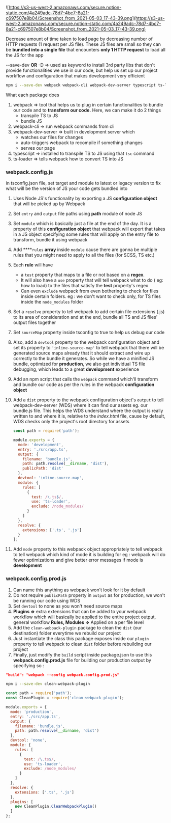 
![https://s3-us-west-2.amazonaws.com/secure.notion-static.com/4a249adc-78d7-4bc7-8a21-c697507e8b04/Screenshot_from_2021-05-03_17-43-39.png](https://s3-us-west-2.amazonaws.com/secure.notion-static.com/4a249adc-78d7-4bc7-8a21-c697507e8b04/Screenshot_from_2021-05-03_17-43-39.png)

Decrease amount of time taken to load page by decreasing number of HTTP requests (1 request per JS file).
These JS files are small so they can be **bundled into a single file** that encounters **only 1 HTTP request** to load all the JS for the app 

--save-dev **OR** -D ⇒ used as keyword to install 3rd party libs that don't provide functionalities we use in our code, but help us set up our project workflow and configuration that makes development very efficient

```bash
npm i --save-dev webpack webpack-cli webpack-dev-server typescript ts-loader
```

What each package does 

1. webpack ⇒ tool that helps us to plug in certain functionalities to bundle our code and to **transform our code.** Here, we can make it do 2 things
    - transpile TS to JS
    - bundle JS
2. webpack-cli ⇒ run webpack commands from cli
3. webpack-dev-server ⇒ built in development server which 
    - watches our files for changes
    - auto-triggers webpack to recompile if something changes
    - serves our page
4. typescript ⇒ installed to transpile TS to JS using that `tsc` command 
5. ts-loader ⇒ tells webpack how to convert TS into JS

### webpack.config.js

in tsconfig.json file, set target and module to latest or legacy version to fix what will be the version of JS your code gets bundled into 

1. Uses Node JS's functionality by exporting a JS **configuration object** that will be picked up by Webpack
2. Set `entry` and `output` file paths using **path** module of node JS
3. Set `module` which is basically just a file at the end of the day. It is a property of this **configuration object** that webpack will export that takes in a JS object specifying some rules that will apply on the entry file to transform, bundle it using webpack
4. Add ****`rules` **array** inside `module` cause there are gonna be multiple rules that you might need to apply to all the files (for SCSS, TS etc.)
5. Each **rule** will have 
    - a `test` property that maps to a file or not based on a **regex**.
    - It will also have a `use` property that will tell webpack what to do ( eg: how to load) to the files that satisfy the **test** property's regex
    - Can even `exclude` webpack from even bothering to check for files inside certain folders. eg : we don't want to check only, for TS files inside the `node_modules` folder
6. Set a `resolve` property to tell webpack to add certain file extensions (.js) to its area of consideration and at the end, bundle all TS and JS files' output files together
7. Set  `sourceMap` property inside tsconfig to true to help us debug our code
8. Also, add a `devtool` property to the webpack configuration object and set its property to `'inline-source-map'` to tell webpack that there will be generated source maps already that it should extract and wire up correctly to the bundle it generates.
So while we have a minified JS bundle, optimized for **production**, we also get individual TS file debugging, which leads to a great **development** experience
9. Add an npm script that calls the `webpack` command which'll transform and bundle our code as per the rules in the webpack **configuration object**
10. Add a `dist` property to the webpack configuration object's `output` to tell webpack-dev-server (WDS) where it can find our assets eg. our bundle.js file.
This helps the WDS understand where the output is really written to and where it is, relative to the *index.html* file, cause by default, WDS checks only the project's root directory for assets

    ```jsx
    const path = require('path');

    module.exports = {
      mode: 'development',
      entry: './src/app.ts',
      output: {
        filename: 'bundle.js',
        path: path.resolve(__dirname, 'dist'),
        publicPath: 'dist'
      },
      devtool: 'inline-source-map',
      module: {
        rules: [
          {
            test: /\.ts$/,
            use: 'ts-loader',
            exclude: /node_modules/
          }
        ]
      },
      resolve: {
        extensions: ['.ts', '.js']
      }
    };
    ```

11. Add `mode` property to this webpack object appropriately to tell webpack to tell webpack which kind of mode it is building for
eg : webpack will do fewer optimizations and give better error messages if mode is **development**

### webpack.config.prod.js

1. Can name this anything as webpack won't look for it by default
2. Do not require `publicPath` property in `output` as for production, we won't be running our code using WDS
3. Set `devtool`  to none as you won't need source maps
4. **Plugins ⇒** extra extensions that can be added to your webpack workflow which will basically be applied to the entire project output, general workflow
**Rules, Modules ⇒** Applied on a per file level
5. Add the `clean-webpack-plugin` package to clean the `dist` (our destination) folder everytime we rebuild our project  
6. Just instantiate the class this package exposes inside our `plugin` property to tell webpack to clean `dist` folder before rebuilding our project
7. Finally, just modify the `build` script inside package.json to use this **webpack.config.prod.js** file for building our production output by specifying so :

```json
"build": "webpack --config webpack.config.prod.js"
```

```bash
npm i --save-dev clean-webpack-plugin
```

```jsx
const path = require('path');
const CleanPlugin = require('clean-webpack-plugin');

module.exports = {
  mode: 'production',
  entry: './src/app.ts',
  output: {
    filename: 'bundle.js',
    path: path.resolve(__dirname, 'dist')
  },
  devtool: 'none',
  module: {
    rules: [
      {
        test: /\.ts$/,
        use: 'ts-loader',
        exclude: /node_modules/
      }
    ]
  },
  resolve: {
    extensions: ['.ts', '.js']
  },
  plugins: [
    new CleanPlugin.CleanWebpackPlugin()
  ]
};
```
